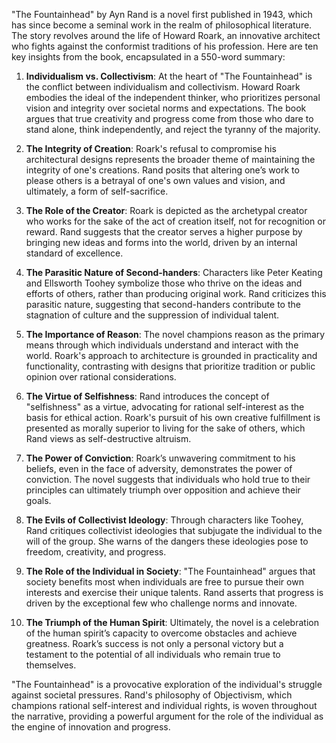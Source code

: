 "The Fountainhead" by Ayn Rand is a novel first published in 1943, which has since become a seminal work in the realm of philosophical literature. The story revolves around the life of Howard Roark, an innovative architect who fights against the conformist traditions of his profession. Here are ten key insights from the book, encapsulated in a 550-word summary:

1. **Individualism vs. Collectivism**: At the heart of "The Fountainhead" is the conflict between individualism and collectivism. Howard Roark embodies the ideal of the independent thinker, who prioritizes personal vision and integrity over societal norms and expectations. The book argues that true creativity and progress come from those who dare to stand alone, think independently, and reject the tyranny of the majority.

2. **The Integrity of Creation**: Roark's refusal to compromise his architectural designs represents the broader theme of maintaining the integrity of one's creations. Rand posits that altering one’s work to please others is a betrayal of one's own values and vision, and ultimately, a form of self-sacrifice.

3. **The Role of the Creator**: Roark is depicted as the archetypal creator who works for the sake of the act of creation itself, not for recognition or reward. Rand suggests that the creator serves a higher purpose by bringing new ideas and forms into the world, driven by an internal standard of excellence.

4. **The Parasitic Nature of Second-handers**: Characters like Peter Keating and Ellsworth Toohey symbolize those who thrive on the ideas and efforts of others, rather than producing original work. Rand criticizes this parasitic nature, suggesting that second-handers contribute to the stagnation of culture and the suppression of individual talent.

5. **The Importance of Reason**: The novel champions reason as the primary means through which individuals understand and interact with the world. Roark's approach to architecture is grounded in practicality and functionality, contrasting with designs that prioritize tradition or public opinion over rational considerations.

6. **The Virtue of Selfishness**: Rand introduces the concept of "selfishness" as a virtue, advocating for rational self-interest as the basis for ethical action. Roark's pursuit of his own creative fulfillment is presented as morally superior to living for the sake of others, which Rand views as self-destructive altruism.

7. **The Power of Conviction**: Roark’s unwavering commitment to his beliefs, even in the face of adversity, demonstrates the power of conviction. The novel suggests that individuals who hold true to their principles can ultimately triumph over opposition and achieve their goals.

8. **The Evils of Collectivist Ideology**: Through characters like Toohey, Rand critiques collectivist ideologies that subjugate the individual to the will of the group. She warns of the dangers these ideologies pose to freedom, creativity, and progress.

9. **The Role of the Individual in Society**: "The Fountainhead" argues that society benefits most when individuals are free to pursue their own interests and exercise their unique talents. Rand asserts that progress is driven by the exceptional few who challenge norms and innovate.

10. **The Triumph of the Human Spirit**: Ultimately, the novel is a celebration of the human spirit’s capacity to overcome obstacles and achieve greatness. Roark’s success is not only a personal victory but a testament to the potential of all individuals who remain true to themselves.

"The Fountainhead" is a provocative exploration of the individual's struggle against societal pressures. Rand's philosophy of Objectivism, which champions rational self-interest and individual rights, is woven throughout the narrative, providing a powerful argument for the role of the individual as the engine of innovation and progress.